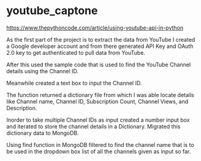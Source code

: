 # youtube_captone

https://www.thepythoncode.com/article/using-youtube-api-in-python

As the first part of the project is to extract the data from YouTube I created a Google developer account and from there generated API Key and OAuth 2.0 key to get authenticated to pull data from YouTube.

After this used the sample code that is used to find the YouTube Channel details using the Channel ID.

Meanwhile created a text box to input the Channel ID.

The function returned a dictionary file from which I was able locate details like Channel name, Channel ID, Subscription Count, Channel Views, and Description.

Inorder to take multiple Channel IDs as input created a number input box and iterated to store the channel details in a Dictionary.
Migrated this dictionary data to MongoDB.

Using find function in MongoDB filtered to find the channel name that is to be used in the dropdown box list of all the channels given as input so far.



